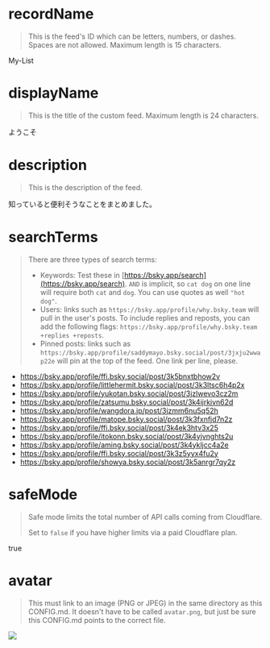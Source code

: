 
# recordName

> This is the feed's ID which can be letters, numbers, or dashes. Spaces are not allowed. Maximum length is 15 characters.

My-List

# displayName

> This is the title of the custom feed. Maximum length is 24 characters.

ようこそ

# description

> This is the description of the feed.

知っていると便利そうなことをまとめました。

# searchTerms

> There are three types of search terms:
>
> - Keywords: Test these in [https://bsky.app/search](https://bsky.app/search). `AND` is implicit, so `cat dog` on one line will require both `cat` and `dog`. You can use quotes as well `"hot dog"`.
> - Users: links such as `https://bsky.app/profile/why.bsky.team` will pull in the user's posts. To include replies and reposts, you can add the following flags: `https://bsky.app/profile/why.bsky.team +replies +reposts`.
> - Pinned posts: links such as `https://bsky.app/profile/saddymayo.bsky.social/post/3jxju2wwap22e` will pin at the top of the feed. One link per line, please.

- https://bsky.app/profile/ffi.bsky.social/post/3k5bnxtbhow2v
- https://bsky.app/profile/littlehermit.bsky.social/post/3k3ltsc6h4p2x
- https://bsky.app/profile/yukotan.bsky.social/post/3jzlwevo3cz2m
- https://bsky.app/profile/zatsumu.bsky.social/post/3k4ijrkivn62d
- https://bsky.app/profile/wangdora.jp/post/3jzmm6nu5q52h
- https://bsky.app/profile/matope.bsky.social/post/3k3fxnfjd7n2z
- https://bsky.app/profile/ffi.bsky.social/post/3k4ek3htv3x25
- https://bsky.app/profile/itokonn.bsky.social/post/3k4yjvnghts2u
- https://bsky.app/profile/aming.bsky.social/post/3k4ykljcc4a2e
- https://bsky.app/profile/ffi.bsky.social/post/3k3z5yyx4fu2y
- https://bsky.app/profile/showya.bsky.social/post/3k5anrgr7qy2z

# safeMode

> Safe mode limits the total number of API calls coming from Cloudflare.
>
> Set to `false` if you have higher limits via a paid Cloudflare plan.

true

# avatar

> This must link to an image (PNG or JPEG) in the same directory as this CONFIG.md. It doesn't have to be called `avatar.png`, but just be sure this CONFIG.md points to the correct file.

![](avatar.png)
